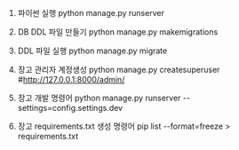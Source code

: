 1. 파이썬 실행
   python manage.py runserver

2. DB DDL 파일 만들기
   python manage.py makemigrations

3. DDL 파일 실행
   python manage.py migrate

4. 장고 관리자 계정생성
   python manage.py createsuperuser
   #http://127.0.0.1:8000/admin/

5. 장고 개발 명령어
python manage.py runserver --settings=config.settings.dev

6. 장고 requirements.txt 생성 명령어
pip list --format=freeze > requirements.txt
